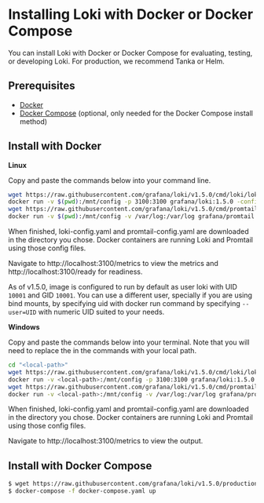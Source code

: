 # Installing Loki with Docker or Docker Compose

You can install Loki with Docker or Docker Compose for evaluating, testing, or developing Loki.
For production, we recommend Tanka or Helm.

## Prerequisites

- [Docker](https://docs.docker.com/install)
- [Docker Compose](https://docs.docker.com/compose/install) (optional, only needed for the Docker Compose install method)

## Install with Docker

**Linux**

Copy and paste the commands below into your command line.

```bash
wget https://raw.githubusercontent.com/grafana/loki/v1.5.0/cmd/loki/loki-local-config.yaml -O loki-config.yaml
docker run -v $(pwd):/mnt/config -p 3100:3100 grafana/loki:1.5.0 -config.file=/mnt/config/loki-config.yaml
wget https://raw.githubusercontent.com/grafana/loki/v1.5.0/cmd/promtail/promtail-docker-config.yaml -O promtail-config.yaml
docker run -v $(pwd):/mnt/config -v /var/log:/var/log grafana/promtail:1.5.0 -config.file=/mnt/config/promtail-config.yaml
```

When finished, loki-config.yaml and promtail-config.yaml are downloaded in the directory you chose. Docker containers are running Loki and Promtail using those config files.

Navigate to http://localhost:3100/metrics to view the metrics and http://localhost:3100/ready for readiness.

As of v1.5.0, image is configured to run by default as user loki with  UID `10001` and GID `10001`. You can use a different user, specially if you are using bind mounts, by specifying uid with docker run command
by specifying `--user=UID` with numeric UID suited to your needs.

**Windows**

Copy and paste the commands below into your terminal. Note that you will need to replace the <placeholders> in the commands with your local path.

```bash
cd "<local-path>"
wget https://raw.githubusercontent.com/grafana/loki/v1.5.0/cmd/loki/loki-local-config.yaml -O loki-config.yaml
docker run -v <local-path>:/mnt/config -p 3100:3100 grafana/loki:1.5.0 --config.file=/mnt/config/loki-config.yaml
wget https://raw.githubusercontent.com/grafana/loki/v1.5.0/cmd/promtail/promtail-docker-config.yaml -O promtail-config.yaml
docker run -v <local-path>:/mnt/config -v /var/log:/var/log grafana/promtail:1.5.0 --config.file=/mnt/config/promtail-config.yaml
```

When finished, loki-config.yaml and promtail-config.yaml are downloaded in the directory you chose. Docker containers are running Loki and Promtail using those config files.

Navigate to http://localhost:3100/metrics to view the output.

## Install with Docker Compose

```bash
$ wget https://raw.githubusercontent.com/grafana/loki/v1.5.0/production/docker-compose.yaml -O docker-compose.yaml
$ docker-compose -f docker-compose.yaml up
```
